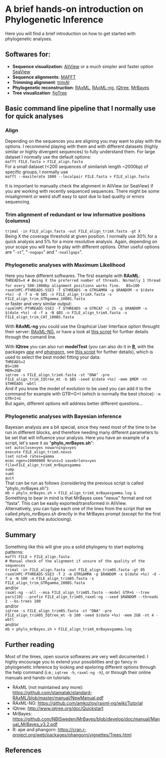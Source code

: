 # A brief hands-on introduction on Phylogenetic Inference  
Here you will find a brief introduction on how to get started with phylogenetic analyses.
  
## Softwares for:  
- **Sequence visualization**: [AliView](https://ormbunkar.se/aliview/) or a much simpler and faster option [SeaView](http://doua.prabi.fr/software/seaview)  
- **Sequence alignments**: [MAFFT](https://mafft.cbrc.jp/alignment/software/)  
- **Trimming alignment**: [trimAl](http://trimal.cgenomics.org/downloads)  
- **Phylogenetic reconstruction**: [RAxML](https://github.com/stamatak/standard-RAxML), [RAxML-ng](https://github.com/amkozlov/raxml-ng), [IQtree](http://www.iqtree.org/), [MrBayes](https://nbisweden.github.io/MrBayes/)  
- **Tree visualization**: [figTree](http://tree.bio.ed.ac.uk/software/figtree/)  
  
## Basic command line pipeline that I normally use for quick analyses  
  
### Align  
Depending on the sequences you are aligning you may want to play with the options. I recommend playing with them and with different datasets (highly similar or highly divergent sequences) to fully understand them.
For large dataset I normally use the default options:  
```mafft FILE.fasta > FILE_align.fasta```  
For a small dataset (<200 sequences of similarish length ~2000bp) of specific groups, I normally use  
```mafft --maxiterate 1000 --localpair FILE.fasta > FILE_align.fasta```  
  
It is important to manually check the alignment in AliView (or SeaView) if you are working with recently sequenced sequences. There might be some misalignment or weird stuff easy to spot due to bad quality or errors sequencing.  
  
### Trim alignment of redundant or low informative positions (columns)  
```trimal -in FILE_align.fasta -out FILE_align_trimX.fasta -gt X```  
Being X the coverage threshold at given position. I normally use 30% for a quick analysis and 5% for a more resolutive analysis. Again, depending on your scope you will have to play with different options. Other useful options are "```-st```", "```-nogaps```" and "```-noallgaps```".  
  
### Phylogenetic analyses with Maximum Likelihood  
Here you have different softwares. The first example with **RAxML**:  
```THREADS=X # Being X the preferred number of threads. Normally 1 thread for every 500-1000bp alignment positions works fine.  ```
```BS=100```  
```raxmlHPC-PTHREADS-SSE3 -T $THREADS -m GTRGAMMA -p $RANDOM -x $(date +%s) -d -f a -N $BS -n FILE_align_trimX.fasta -s FILE_align_trim_GTRgamma_100BS.fasta```  
or faster and very similar output:  
```raxmlHPC-PTHREADS-SSE3 -T $THREADS -m GTRCAT -c 25 -p $RANDOM -x $(date +%s) -d -f a -N $BS -n FILE_align_trimX.fasta -s FILE_align_trim_CAT_100BS.fasta```  
  
With **RAxML-ng** you could use the Graphical User Interface option throught their server: [RAxML-NG](https://raxml-ng.vital-it.ch/#/), or have a look at [this script](https://github.com/MiguelMSandin/phylogeniesKickStart/blob/main/scripts/3.2_RAxML-ng.sh) for further details through the comand line.  
  
With **IQtree** you can also run **modelTest** (you can also do it in [**R**](https://www.r-project.org/), with the packages [*ape*](https://cran.r-project.org/web/packages/ape/index.html) and [*phangorn*](https://cran.r-project.org/web/packages/phangorn/index.html), see [this script](https://github.com/MiguelMSandin/phylogeniesKickStart/blob/main/scripts/3.5_PhyML_in_R.R) for further details), which is used to select the best model fitting your data:  
```THREADS=2```  
```BS=100```  
```MEM=2GB```  
```iqtree -s FILE_align_trimX.fasta -st "DNA" -pre FILE_align_trim_IQtree_mt -b $BS -seed $(date +%s) -mem $MEM -nt $THREADS -wbtl```  
And if you know the model of evolution to be used you can add it to the command for example with GTR+G+I (which is normally the best choice): ```-m GTR+I+G```  
But again, different options will address better different questions...  
  
### Phylogenetic analyses with Bayesian inference  
Bayesian analysis are a bit special, since they need most of the time to be run in different blocks, and therefore needing many different parameters to be set that will influence your analysis. Here you have an example of a script, let's save it as "**phylo_mrBayes.sh**":  
```set autoclose=yes nowarnings=yes```  
```execute FILE_align_trimX.nexus```  
```lset nst=6 rates=gamma```  
```mcmc ngen=10000000 Nruns=3 savebrlens=yes file=FILE_align_trimX_mrBayesgamma```  
```sump```  
```sumt```  
```quit```  
That can be run as follows (considering the previous script is called "phylo_mrBayes.sh"):  
```mb < phylo_mrBayes.sh > FILE_align_trimX_mrBayesgamma.log &```  
Something to bear in mind is that MrBayes uses "nexus" format and not "fasta". This can be easily exported/transformed in AliView.  
Alternatively, you can type each one of the lines from the script that we called *phylo_mrBayes.sh* directly in the MrBayes prompt (except for the first line, which sets the autoclosing).  
  
## Summary
Something like this will give you a solid phylogeny to start exploring patterns:  
```mafft FILE > FILE_align.fasta```  
```# Manual check of the alignment if unsure of the quality of the sequences```  
```trimal -in FILE_align.fasta -out FILE_align_trim05.fasta -gt 05```  
```raxmlHPC-PTHREADS-SSE3 -T 2 -m GTRGAMMA -p $RANDOM -x $(date +%s) -d -f a -N 100 -n FILE_align_trim05.fasta -s FILE_align_trim_GTRgamma_100BS.fasta```  
and/or  
```raxml-ng --all --msa FILE_align_trim05.fasta --model GTR+G --tree pars{10} --prefix FILE_align_trim05_raxml-ng --seed $RANDOM --threads 2 --bs-trees 100```  
and/or  
```iqtree -s FILE_align_trim05.fasta -st "DNA" -pre FILE_align_trim05_IQtree_mt -b 100 -seed $(date +%s) -mem 2GB -nt 4 -wbtl```  
and/or  
```mb < phylo_mrBayes.sh > FILE_align_trimX_mrBayesgamma.log```  
  
## Further reading  
Most of the times, open source softwares are very well documented. I highly encourage you to extend your possiblities and go fancy in phylogenetic inference by looking and epxloring different options through the help command (i.e.; ```iqtree -h```, ```raxml-ng -h```), or through their online manuals and hands-on tutorials:
- RAxML (not maintained any more): https://github.com/stamatak/standard-RAxML/blob/master/manual/NewManual.pdf  
- RAxML-NG: https://github.com/amkozlov/raxml-ng/wiki/Tutorial  
- IQtree: http://www.iqtree.org/doc/Quickstart  
- MrBayes: https://github.com/NBISweden/MrBayes/blob/develop/doc/manual/Manual_MrBayes_v3.2.pdf  
- R: ape and phangorn: https://cran.r-project.org/web/packages/phangorn/vignettes/Trees.html  
  
## References  
